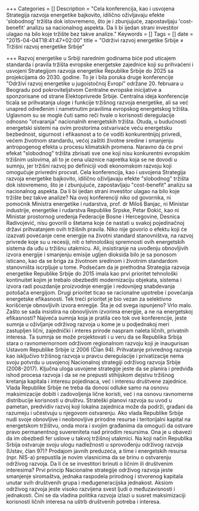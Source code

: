+++
Categories = []
Description = "Cela konferencija, kao i usvojena Strategija razvoja energetike bajkovito, idilično oživljavaju efekte 'slobodnog' tržišta dok istovremeno, što je i zbunjujuće, zapostavljaju 'cost-benefit' analizu sa nacionalnog aspekta. Da li bi ijedan strani investitor ulagao na bilo koje tržište bez takve analize."
Keywords = []
Tags = []
date = "2015-04-04T18:41:47+02:00"
title = "Održivi razvoj energetike Srbije ≠ Tržišni razvoj energetike Srbije"

+++
Razvoj energetike u Srbiji narednim godinama biće pod uticajem standarda i pravila tržišta evropske energetske zajednice koji su prihvaćeni i usvojeni Strategijom razvoja energetike Republike Srbije do 2025 sa projekcijama do 2030. godine. To je i bila poruka druge konferencije "Održivi razvoj energetike u jugoistočnoj Evropi" održane 20. februara u Beogradu pod pokroviteljstvom Centralne evropske inicijative a sponzorisane od strane Elektoprivrede Srbije. Centralna ideja konferencije ticala se prihvatanja uloge i funkcije tržišnog razvoja energetike, ali sa već unapred određenim i nametnutim pravilima evropskog energetskog tržišta. 
Uglavnom su se mogle čuti samo reči hvale o korisnosti deregulacije odnosno "otvaranja" nacionalnih energetskih tržišta. Otuda, u budućnosti energetski sistemi na ovim prostorima ostvarivaće veću energetsku bezbednost, sigurnost i efikasnost a to će voditi konkurentnijoj privredi, većem životnom standardu, većoj zaštiti životne sredine i smanjenju antropogenog efekta u procesu klimatskih promena. Naravno da će prvi efekat "slobodnog" tržišta zbrisati sve one koji nisu konkurentni evropskim tržišnim uslovima, ali to je cena ulaznice napretka koja se ne dovodi u sumnju, jer tržišni razvoj po definiciji vodi ekonomskom razvoju koji omogućuje privredni procvat.
Cela konferencija, kao i usvojena Strategija razvoja energetike bajkovito, idilično oživljavaju efekte "slobodnog" tržišta dok istovremeno, što je i zbunjujuće, zapostavljaju "cost-benefit" analizu sa nacionalnog aspekta. Da li bi ijedan strani investitor ulagao na bilo koje tržište bez takve analize? Na ovoj konferenciji niko od govornika, ni pomoćnik Ministra energetike i rudarstva, prof. dr Miloš Banjac, ni Ministar industrije, energetike i rudarstva Republike Srpske, Petar Đokić, kao ni Ministar prostornog uređenja Federacije Bosne i Hercegovine, Desnica Radivojević, nisu govorili o štetama koje će nastati u svakoj pojedinačnoj državi prihvatanjem ovih tržišnih pravila. Niko nije govorio o efektu koji će izazvati povećanje cene energije na životni standard stanovništva, na razvoj privrede koje su u recesiji, niti o tehnološkoj spremnosti ovih energetskih sistema da uđu u tržišnu utakmicu. Ali, insistiranje na uvođenju obnovljivih izvora energije i smanjenju emisije ugljen dioksida bilo je sa ponosom isticano, kao da se briga za životnom sredinom i životnim standardom stanovništa iscrpljuje u tome.
Podsećam da je prethodna Strategija razvoja energetike Republike Srbije do 2015 imala kao prvi prioritet tehnološki kontinuitet kojim je trebalo obezbediti modernizaciju objekata, sistema i izvora radi pouzdanije proizvodnje energije i redovnijeg snabdevanja potošača energijom.  Drugi prioritet ticao se racionalne upotrebe i povećanja energetske efikasnosti. Tek treći prioritet je bio vezan za selektivno korišćenje obnovljivih izvora enregije. Šta je od svega ispunjeno? Vrlo malo. Zašto se sada insistira na obnovljivim izvorima energije, a ne na energetskoj efikasnosti?
Najveća sumnja koja je pratila ceo tok ove konferencije, jeste sumnja u oživljanje održivog razvoja u kome je u  podjednakoj meri zastupljen lični, zajednički i interes prirode naspram naleta ličnih, privatnih interesa. Ta sumnja se može projektovati i u veru da se Republika Srbija stara o ravnomernornom održivom regionalnom razvoju koji je inaugurisan Ustavom Republike Srbije iz 2006 (Član 94). Prihvatanje privrednog razvoja kao isključivo tržišnog razvoja u pravcu deregulacije i privatizacije nema svoju potvrdu u usvojenoj Nacionalnoj strategiji održivog razvoja Srbije (2008-2017). Ključna uloga usvojene strategije jeste da se planira i predviđa ishod procesa razvoja i da se ne prepusti stihijskom dejstvu tržišnog kretanja kapitala i interesu pojedinaca, već i interesu društvene zajednice. Vlada Republike Srbije ne treba da donosi odluke samo na osnovu maksimizacije dobiti i zadovoljenja lične koristi, već i na osnovu ravnomerne distribucije korisnosti  u društvu. Strateški planovi razvoja su uvod u pametan, predvidiv razvoj koji lokalna zajednica može da podrži, građani da razumeju i učestvuju u njegovom ostvarenju. Ako vlada Republike Srbije nudi svoje obnovljive i neobnovljive prirodne resurse i teritorijalni kapital na energetskom tržištvu, onda mora i svojim građanima da omogući da ostvare pravo permanentnog suvereniteta nad prirodim resursima. Ona je u obavezi da im obezbedi fer uslove u takvoj tržišnoj utakmici. 
Na koji način Republika Srbija ostvaruje svoju ulogu nadležnosti u sprovođenju održivog razvoja (Ustav, član 97)?  Prodajom javnih preduzeća, a time i energetskih resursa (npr. NIS-a) prepustila je novim vlasnicima da se brinu o ostvarenju održivog razvoja. 
Da li će se investitori brinuti o ličnim ili društvenim interesima?
Prvi princip Nacionalne strategije održivog razvoja jeste smanjenje siromaštva, jednaka raspodela prirodnog i stvorenog kapitala unutar svih društvenih grupa i međugeneracijska jednakost. Aksiom održivog razvoja jeste visoko razvijena svest ljudi o međuzavisnosti i jednakosti.
Čini se da vladina politika razvoja izlazi u susret maksimizaciji korisnosti ličnih interesa na uštrb društvenih potreba i interesa. 

